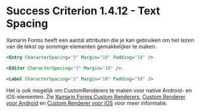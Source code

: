 # Success Criterion 1.4.12 - Text Spacing

Xamarin Forms heeft een aantal attributen die je kan gebruiken om het lezen van de tekst op sommige elementen gemakkelijker te maken.

```xml
<Entry CharacterSpacing="3" Margin="10" Padding="10" />
```

```xml
<Editor CharacterSpacing="3" Margin="10" />
```

```xml
<Label CharacterSpacing="3" Margin="10" Padding="10" />
```

Het is ook mogelijk om CustomRenderers te maken voor native Android- en iOS-elementen. Zie [Xamarin Forms Custom Renderers](https://docs.microsoft.com/en-us/xamarin/xamarin-forms/app-fundamentals/custom-renderer/), [Custom Renderer voor Android](https://docs.microsoft.com/en-us/xamarin/xamarin-forms/app-fundamentals/custom-renderer/entry#creating-the-custom-renderer-on-android) en [Custom Renderer voor iOS](https://docs.microsoft.com/en-us/xamarin/xamarin-forms/app-fundamentals/custom-renderer/entry#creating-the-custom-renderer-on-ios) voor meer informatie.